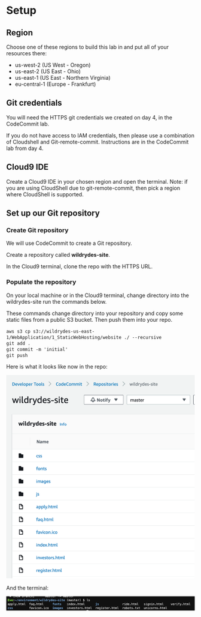 # Setup

## Region&#x20;

Choose one of these regions to build this lab in and put all of your resources there:

* us-west-2 (US West - Oregon)
* us-east-2 (US East - Ohio)
* us-east-1 (US East - Northern Virginia)
* eu-central-1 (Europe - Frankfurt)&#x20;

## Git credentials&#x20;

You will need the HTTPS git credentials we created on day 4, in the CodeCommit lab.&#x20;

If you do not have access to IAM credentials, then please use a combination of Cloudshell and Git-remote-commit. Instructions are in the CodeCommit lab from day 4.&#x20;

## Cloud9 IDE

Create a Cloud9 IDE in your chosen region and open the terminal. Note: if you are using CloudShell due to git-remote-commit, then pick a region where CloudShell is supported.&#x20;

## Set up our Git repository

### Create Git repository

We will use CodeCommit to create a Git repository.

Create a repository called **wildrydes-site**.

In the Cloud9 terminal, clone the repo with the HTTPS URL.

### Populate the repository

On your local machine or in the Cloud9 terminal, change directory into the wildrydes-site   run the commands below.

These commands change directory into your repository and copy some static files from a public S3 bucket. Then push them into your repo.

```
aws s3 cp s3://wildrydes-us-east-1/WebApplication/1_StaticWebHosting/website ./ --recursive
git add .
git commit -m 'initial'
git push
```

Here is what it looks like now in the repo:

![](<../../.gitbook/assets/image (292).png>)

And the terminal:

![](<../../.gitbook/assets/image (338).png>)
